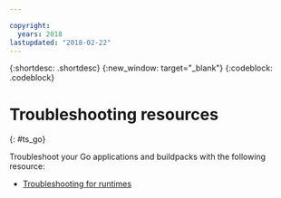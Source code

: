 ```yaml
---

copyright:
  years: 2018
lastupdated: "2018-02-22"
---
```


{:shortdesc: .shortdesc}
{:new_window: target="_blank"}
{:codeblock: .codeblock}

# Troubleshooting resources
{: #ts_go}

Troubleshoot your Go applications and buildpacks with the following resource:

* [Troubleshooting for runtimes](../common/ts_runtimes.html#runtimes)
